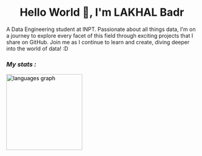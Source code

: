 ## <h1 align="center">Hello World 👋, I'm LAKHAL Badr</h1>






A Data Engineering student at INPT. Passionate about all things data, I'm on a journey to explore every facet of this field through exciting projects that I share on GitHub. Join me as I continue to learn and create, diving deeper into the world of data! :D



*<h3 align="left">My stats : </h3>*
<p align="left">
</p>

<div style="color: black; text-align: left;">
  <img src="https://github-readme-stats.vercel.app/api?username=balk-03&locale=en&hide_title=false&layout=compact&card_width=400&langs_count=5&theme=dracula&hide_border=false" height="200" alt="languages graph" />
</div>
